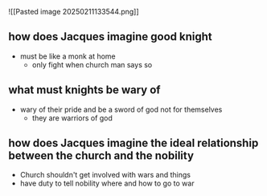 
![[Pasted image 20250211133544.png]]

## how does Jacques imagine good knight 
- must be like a monk at home 
	- only fight when church man says so 
## what must knights be wary of
- wary of their pride and be a sword of god not for themselves 
	- they are warriors of god 
## how does Jacques imagine the ideal relationship between the church and the nobility 
- Church shouldn't get involved with wars and things 
- have duty to tell nobility where and how to go to war 

